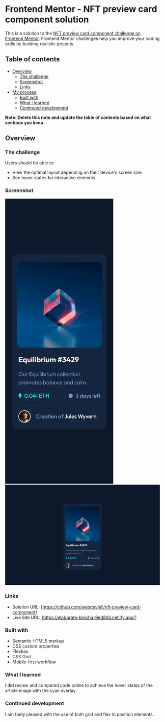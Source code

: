 # Frontend Mentor - NFT preview card component solution

This is a solution to the [NFT preview card component challenge on Frontend Mentor](https://www.frontendmentor.io/challenges/nft-preview-card-component-SbdUL_w0U). Frontend Mentor challenges help you improve your coding skills by building realistic projects.

## Table of contents

- [Overview](#overview)
  - [The challenge](#the-challenge)
  - [Screenshot](#screenshot)
  - [Links](#links)
- [My process](#my-process)
  - [Built with](#built-with)
  - [What I learned](#what-i-learned)
  - [Continued development](#continued-development)

**Note: Delete this note and update the table of contents based on what sections you keep.**

## Overview

### The challenge

Users should be able to:

- View the optimal layout depending on their device's screen size
- See hover states for interactive elements

### Screenshot

![](./images/NFT_375px.JPG)
![](./images/NFT_1440.JPG)

### Links

- Solution URL: [https://github.com/webdevhill/nft-preview-card-component]
- Live Site URL: [https://elaborate-kleicha-9ed806.netlify.app/]

### Built with

- Semantic HTML5 markup
- CSS custom properties
- Flexbox
- CSS Grid
- Mobile-first workflow

### What I learned

I did review and compared code online to achieve the hover states of the article image with the cyan overlay.

### Continued development

I am fairly pleased with the use of both grid and flex to position elements.
